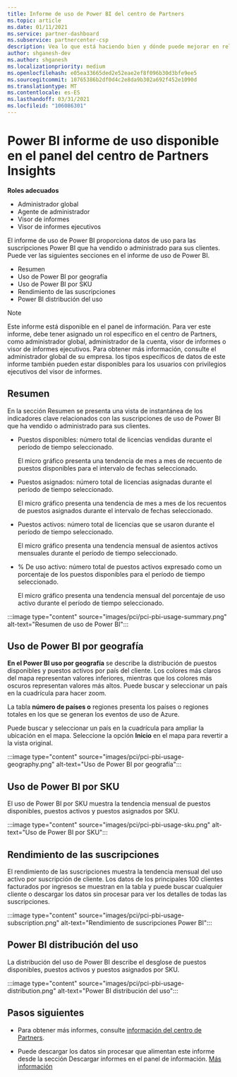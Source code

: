 ```yaml
---
title: Informe de uso de Power BI del centro de Partners
ms.topic: article
ms.date: 01/11/2021
ms.service: partner-dashboard
ms.subservice: partnercenter-csp
description: Vea lo que está haciendo bien y dónde puede mejorar en relación con el uso de Power BI suscripciones que vende o administra para sus clientes.
author: shganesh-dev
ms.author: shganesh
ms.localizationpriority: medium
ms.openlocfilehash: e05ea33665ded2e52eae2ef8f096b30d3bfe9ee5
ms.sourcegitcommit: 10765386b2df0d4c2e8da9b302a692f452e1090d
ms.translationtype: MT
ms.contentlocale: es-ES
ms.lasthandoff: 03/31/2021
ms.locfileid: "106086301"
---
```

# <a name="power-bi-usage-report-available-from-the-partner-center-insights-dashboard"></a>Power BI informe de uso disponible en el panel del centro de Partners Insights

**Roles adecuados**

- Administrador global
- Agente de administrador
- Visor de informes
- Visor de informes ejecutivos

El informe de uso de Power BI proporciona datos de uso para las suscripciones Power BI que ha vendido o administrado para sus clientes. Puede ver las siguientes secciones en el informe de uso de Power BI.

- Resumen
- Uso de Power BI por geografía
- Uso de Power BI por SKU
- Rendimiento de las suscripciones
- Power BI distribución del uso

 > [!NOTE]
 > Este informe está disponible en el panel de información. Para ver este informe, debe tener asignado un rol específico en el centro de Partners, como administrador global, administrador de la cuenta, visor de informes o visor de informes ejecutivos. Para obtener más información, consulte el administrador global de su empresa. los tipos específicos de datos de este informe también pueden estar disponibles para los usuarios con privilegios ejecutivos del visor de informes.

## <a name="summary"></a>Resumen

En la sección Resumen se presenta una vista de instantánea de los indicadores clave relacionados con las suscripciones de uso de Power BI que ha vendido o administrado para sus clientes. 

- Puestos disponibles: número total de licencias vendidas durante el período de tiempo seleccionado.

   El micro gráfico presenta una tendencia de mes a mes de recuento de puestos disponibles para el intervalo de fechas seleccionado.

- Puestos asignados: número total de licencias asignadas durante el período de tiempo seleccionado.

   El micro gráfico presenta una tendencia de mes a mes de los recuentos de puestos asignados durante el intervalo de fechas seleccionado.

- Puestos activos: número total de licencias que se usaron durante el período de tiempo seleccionado. 

   El micro gráfico presenta una tendencia mensual de asientos activos mensuales durante el período de tiempo seleccionado.

- % De uso activo: número total de puestos activos expresado como un porcentaje de los puestos disponibles para el período de tiempo seleccionado. 

   El micro gráfico presenta una tendencia mensual del porcentaje de uso activo durante el período de tiempo seleccionado.

:::image type="content" source="images/pci/pci-pbi-usage-summary.png" alt-text="Resumen de uso de Power BI":::

## <a name="power-bi-usage-by-geography"></a>Uso de Power BI por geografía

**En el Power BI uso por geografía** se describe la distribución de puestos disponibles y puestos activos por país del cliente. Los colores más claros del mapa representan valores inferiores, mientras que los colores más oscuros representan valores más altos. Puede buscar y seleccionar un país en la cuadrícula para hacer zoom.

La tabla **número de países o** regiones presenta los países o regiones totales en los que se generan los eventos de uso de Azure.

Puede buscar y seleccionar un país en la cuadrícula para ampliar la ubicación en el mapa. Seleccione la opción **Inicio** en el mapa para revertir a la vista original.

:::image type="content" source="images/pci/pci-pbi-usage-geography.png" alt-text="Uso de Power BI por geografía":::

## <a name="power-bi-usage-by-sku"></a>Uso de Power BI por SKU

El uso de Power BI por SKU muestra la tendencia mensual de puestos disponibles, puestos activos y puestos asignados por SKU.

:::image type="content" source="images/pci/pci-pbi-usage-sku.png" alt-text="Uso de Power BI por SKU":::

## <a name="subscriptions-performance"></a>Rendimiento de las suscripciones

El rendimiento de las suscripciones muestra la tendencia mensual del uso activo por suscripción de cliente. Los datos de los principales 100 clientes facturados por ingresos se muestran en la tabla y puede buscar cualquier cliente o descargar los datos sin procesar para ver los detalles de todas las suscripciones.

:::image type="content" source="images/pci/pci-pbi-usage-subscription.png" alt-text="Rendimiento de suscripciones Power BI":::

## <a name="power-bi-usage-distribution"></a>Power BI distribución del uso

La distribución del uso de Power BI describe el desglose de puestos disponibles, puestos activos y puestos asignados por SKU.

:::image type="content" source="images/pci/pci-pbi-usage-distribution.png" alt-text="Power BI distribución del uso":::

## <a name="next-steps"></a>Pasos siguientes

- Para obtener más informes, consulte [información del centro de Partners](partner-center-insights.md).

- Puede descargar los datos sin procesar que alimentan este informe desde la sección Descargar informes en el panel de información. [Más información](pci-download-reports.md) 
